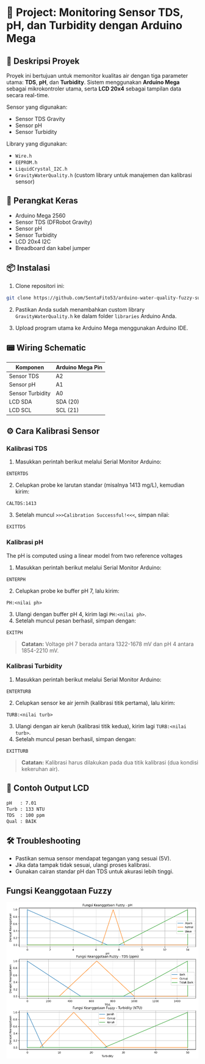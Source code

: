 # 📘 Project: Monitoring Sensor TDS, pH, dan Turbidity dengan Arduino Mega

## 🧾 Deskripsi Proyek

Proyek ini bertujuan untuk memonitor kualitas air dengan tiga parameter utama: **TDS**, **pH**, dan **Turbidity**. Sistem menggunakan **Arduino Mega** sebagai mikrokontroler utama, serta **LCD 20x4** sebagai tampilan data secara real-time.

Sensor yang digunakan:

* Sensor TDS Gravity
* Sensor pH
* Sensor Turbidity

Library yang digunakan:

* `Wire.h`
* `EEPROM.h`
* `LiquidCrystal_I2C.h`
* `GravityWaterQuality.h` (custom library untuk manajemen dan kalibrasi sensor)

## 🔧 Perangkat Keras

* Arduino Mega 2560
* Sensor TDS (DFRobot Gravity)
* Sensor pH
* Sensor Turbidity
* LCD 20x4 I2C
* Breadboard dan kabel jumper

## 📦 Instalasi

1. Clone repositori ini:

```bash
git clone https://github.com/SentaFito53/arduino-water-quality-fuzzy-sugeno-monitoring.git
```

2. Pastikan Anda sudah menambahkan custom library `GravityWaterQuality.h` ke dalam folder `libraries` Arduino Anda.

3. Upload program utama ke Arduino Mega menggunakan Arduino IDE.

## 📟 Wiring Schematic

| Komponen         | Arduino Mega Pin |
| ---------------- | ---------------- |
| Sensor TDS       | A2               |
| Sensor pH        | A1               |
| Sensor Turbidity | A0               |
| LCD SDA          | SDA (20)         |
| LCD SCL          | SCL (21)         |

## ⚙️ Cara Kalibrasi Sensor 

### Kalibrasi TDS

1. Masukkan perintah berikut melalui Serial Monitor Arduino:

```
ENTERTDS
```

2. Celupkan probe ke larutan standar (misalnya 1413 mg/L), kemudian kirim:

```
CALTDS:1413
```

3. Setelah muncul `>>>Calibration Successful!<<<`, simpan nilai:

```
EXITTDS
```

### Kalibrasi pH

The pH is computed using a linear model from two reference voltages

1. Masukkan perintah berikut melalui Serial Monitor Arduino:

```
ENTERPH
```

2. Celupkan probe ke buffer pH 7, lalu kirim:

```
PH:<nilai ph>
```

3. Ulangi dengan buffer pH 4, kirim lagi `PH:<nilai ph>`.
4. Setelah muncul pesan berhasil, simpan dengan:

```
EXITPH
```
> **Catatan:** Voltage pH 7 berada antara 1322-1678 mV dan pH 4 antara 1854-2210 mV.


### Kalibrasi Turbidity

1. Masukkan perintah berikut melalui Serial Monitor Arduino:

```
ENTERTURB
```

2. Celupkan sensor ke air jernih (kalibrasi titik pertama), lalu kirim:

```
TURB:<nilai turb>
```

3. Ulangi dengan air keruh (kalibrasi titik kedua), kirim lagi `TURB:<nilai turb>`.
4. Setelah muncul pesan berhasil, simpan dengan:

```
EXITTURB
```

> **Catatan:** Kalibrasi harus dilakukan pada dua titik kalibrasi (dua kondisi kekeruhan air).

## 🧪 Contoh Output LCD

```
pH   : 7.01
Turb : 133 NTU
TDS  : 100 ppm
Qual : BAIK
```

## 🛠 Troubleshooting

* Pastikan semua sensor mendapat tegangan yang sesuai (5V).
* Jika data tampak tidak sesuai, ulangi proses kalibrasi.
* Gunakan cairan standar pH dan TDS untuk akurasi lebih tinggi.

## Fungsi Keanggotaan Fuzzy
![Fungsi Keanggotaan Fuzzy](https://github.com/SentaFito53/arduino-water-quality-fuzzy-sugeno-monitoring/blob/main/Fungsi%20Keanggotaan.png)
